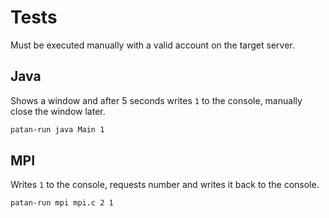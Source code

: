 # Tests
Must be executed manually with a valid account on the target server.

## Java
Shows a window and after 5 seconds writes `1` to the console, manually close the window later.
```bash
patan-run java Main 1
```

## MPI
Writes `1` to the console, requests number and writes it back to the console.
```bash
patan-run mpi mpi.c 2 1
```
